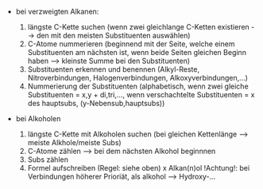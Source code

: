 - bei verzweigten Alkanen:
	1. längste C-Kette suchen (wenn zwei gleichlange C-Ketten existieren --> den mit den meisten Substituenten auswählen)
	2. C-Atome nummerieren (beginnend mit der Seite, welche einem Substituenten am nächsten ist, wenn beide Seiten gleichen Beginn haben --> kleinste Summe bei den Substituenten)
	3. Substituenten erkennen und benennen (Alkyl-Reste, Nitroverbindungen, Halogenverbindungen, Alkoxyverbindungen,...)
	4. Nummerierung der Substituenten (alphabetisch, wenn zwei gleiche Substituenten = x,y + di,tri,..., wenn verschachtelte Substituenten = x des hauptsubs, (y-Nebensub,hauptsubs))

- bei Alkoholen
	1. längste C-Kette mit Alkoholen suchen (bei gleichen Kettenlänge --> meiste Alkhole/meiste Subs)
	2. C-Atome zählen --> bei dem nächsten Alkohol beginnnen
	3. Subs zählen 
	4. Formel aufschreiben (Regel: siehe oben) x Alkan(n)ol
	!Achtung!: bei Verbindungen höherer Prioriät, als alkohol --> Hydroxy-...
